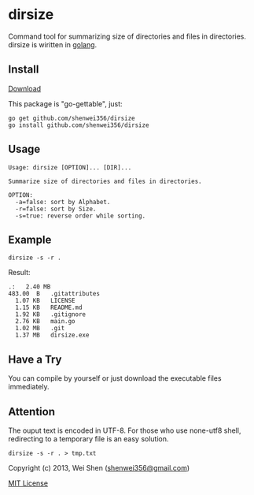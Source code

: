 dirsize
========

Command tool for summarizing size of directories and files in directories.
dirsize is wiritten in [golang](http://golang.org).

Install
-------

[Download](https://github.com/shenwei356/dirsize/releases)

This package is "go-gettable", just:

    go get github.com/shenwei356/dirsize
    go install github.com/shenwei356/dirsize

Usage
-----
    
    Usage: dirsize [OPTION]... [DIR]...

    Summarize size of directories and files in directories.

    OPTION:
      -a=false: sort by Alphabet.
      -r=false: sort by Size.
      -s=true: reverse order while sorting.

Example
-------
    
    dirsize -s -r .

Result:

    .:   2.40 MB
    483.00  B	.gitattributes
      1.07 KB	LICENSE
      1.15 KB	README.md
      1.92 KB	.gitignore
      2.76 KB	main.go
      1.02 MB	.git
      1.37 MB	dirsize.exe

Have a Try
----------
You can compile by yourself or just download the executable files immediately.


Attention
---------
The ouput text is encoded in UTF-8. For those who use none-utf8 shell, 
redirecting to a temporary file is an easy solution.

    dirsize -s -r . > tmp.txt
      
Copyright (c) 2013, Wei Shen (shenwei356@gmail.com)

[MIT License](https://github.com/shenwei356/dirsize/blob/master/LICENSE)